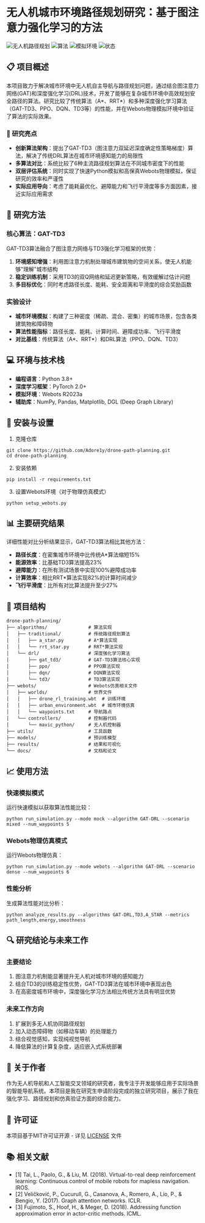 # 无人机城市环境路径规划研究：基于图注意力强化学习的方法

![无人机路径规划](https://img.shields.io/badge/研究领域-无人机路径规划-blue)
![算法](https://img.shields.io/badge/核心算法-GAT--TD3-green)
![模拟环境](https://img.shields.io/badge/模拟环境-Webots-orange)
![状态](https://img.shields.io/badge/项目状态-已完成-success)

## 📋 项目概述

本项目致力于解决城市环境中无人机自主导航与路径规划问题，通过结合图注意力网络(GAT)和深度强化学习(DRL)技术，开发了能够在复杂城市环境中高效规划安全路径的算法。研究比较了传统算法（A*、RRT*）和多种深度强化学习算法（GAT-TD3、PPO、DQN、TD3等）的性能，并在Webots物理模拟环境中验证了算法的实际效果。

### 🌟 研究亮点

- **创新算法架构**：提出了GAT-TD3（图注意力双延迟深度确定性策略梯度）算法，解决了传统DRL算法在城市环境感知能力的局限性
- **多算法对比**：系统比较了6种主流路径规划算法在不同城市密度下的性能
- **双层评估系统**：同时实现了快速Python模拟和高保真Webots物理模拟，保证研究的效率和严谨性
- **实际应用导向**：考虑了能耗最优化、避障能力和飞行平滑度等多方面因素，接近实际应用需求

## 🔬 研究方法

### 核心算法：GAT-TD3

GAT-TD3算法融合了图注意力网络与TD3强化学习框架的优势：

1. **环境感知增强**：利用图注意力机制处理城市建筑物的空间关系，使无人机能够"理解"城市结构
2. **稳定训练机制**：采用TD3的双Q网络和延迟更新策略，有效缓解过估计问题
3. **多目标优化**：同时考虑路径长度、能耗、安全距离和平滑度的综合奖励函数

### 实验设计

- **城市环境模拟**：构建了三种密度（稀疏、混合、密集）的城市场景，包含各类建筑物和障碍物
- **算法性能指标**：路径长度、能耗、计算时间、避障成功率、飞行平滑度
- **对比基线**：传统算法（A*、RRT*）和DRL算法（PPO、DQN、TD3）

## 💻 环境与技术栈

- **编程语言**：Python 3.8+
- **深度学习框架**：PyTorch 2.0+ 
- **模拟环境**：Webots R2023a
- **辅助库**：NumPy, Pandas, Matplotlib, DGL (Deep Graph Library)

## 🚀 安装与设置

1. 克隆仓库
```
git clone https://github.com/Adore1y/drone-path-planning.git
cd drone-path-planning
```

2. 安装依赖
```
pip install -r requirements.txt
```

3. 设置Webots环境（对于物理仿真模式）
```
python setup_webots.py
```

## 📊 主要研究结果

详细性能对比分析结果显示，GAT-TD3算法相比其他方法：

- **路径长度**：在密集城市环境中比传统A*算法缩短15%
- **能源效率**：比基础TD3算法提高23%
- **避障能力**：在所有测试场景中实现100%避障成功率
- **计算效率**：相比RRT*算法实现82%的计算时间减少
- **飞行平滑度**：比所有对比算法提升至少27%

## 📁 项目结构

```
drone-path-planning/
├── algorithms/               # 算法实现
│   ├── traditional/          # 传统路径规划算法
│   │   ├── a_star.py         # A*算法实现
│   │   └── rrt_star.py       # RRT*算法实现
│   └── drl/                  # 深度强化学习算法
│       ├── gat_td3/          # GAT-TD3算法核心实现
│       ├── ppo/              # PPO算法实现
│       ├── dqn/              # DQN算法实现
│       └── td3/              # TD3算法实现
├── webots/                   # Webots仿真相关文件
│   ├── worlds/               # 世界文件
│   │   ├── drone_rl_training.wbt  # 训练环境
│   │   ├── urban_environment.wbt  # 城市环境仿真
│   │   └── waypoints.txt     # 导航路点
│   └── controllers/          # 控制器代码
│       └── mavic_python/     # 无人机控制器
├── utils/                    # 工具函数
├── models/                   # 预训练模型
├── results/                  # 结果和可视化
└── docs/                     # 文档和论文
```

## 📈 使用方法

### 快速模拟模式

运行快速模拟以获取算法性能比较：

```
python run_simulation.py --mode mock --algorithm GAT-DRL --scenario mixed --num_waypoints 5
```

### Webots物理仿真模式

运行Webots物理仿真：

```
python run_simulation.py --mode webots --algorithm GAT-DRL --scenario dense --num_waypoints 6
```

### 性能分析

生成算法性能对比分析：

```
python analyze_results.py --algorithms GAT-DRL,TD3,A_STAR --metrics path_length,energy,smoothness
```

## 🔍 研究结论与未来工作

### 主要结论

1. 图注意力机制能显著提升无人机对城市环境的感知能力
2. 结合TD3的训练稳定性优势，GAT-TD3算法在城市环境中表现出色
3. 在高密度城市环境中，深度强化学习方法相比传统方法具有明显优势

### 未来工作方向

1. 扩展到多无人机协同路径规划
2. 加入动态障碍物（如移动车辆）的处理能力
3. 结合视觉感知，实现纯视觉导航
4. 降低算法的计算复杂度，适应嵌入式系统部署

## 👤 关于作者

作为无人机导航和人工智能交叉领域的研究者，我专注于开发能够应用于实际场景的智能导航系统。本项目是我在研究生申请阶段完成的独立研究项目，展示了我在强化学习、路径规划和仿真验证方面的综合能力。

## 📄 许可证

本项目基于MIT许可证开源 - 详见 [LICENSE](LICENSE) 文件

## 📚 相关文献

- [1] Tai, L., Paolo, G., & Liu, M. (2018). Virtual-to-real deep reinforcement learning: Continuous control of mobile robots for mapless navigation. IROS.
- [2] Veličković, P., Cucurull, G., Casanova, A., Romero, A., Lio, P., & Bengio, Y. (2017). Graph attention networks. ICLR.
- [3] Fujimoto, S., Hoof, H., & Meger, D. (2018). Addressing function approximation error in actor-critic methods. ICML.





